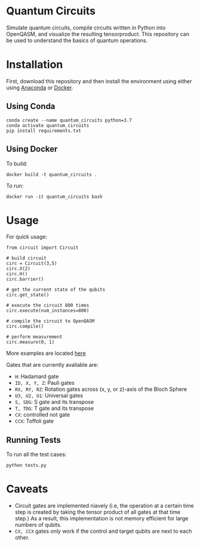 # Quantum Circuits

Simulate quantum circuits, compile circuits written in Python into OpenQASM, and visualize the resulting tensorproduct. This repository can be used to understand the basics of quantum operations.

# Installation

First, download this repository and then install the environment using either using [Anaconda](https://anaconda.org/) or [Docker](https://www.docker.com/).

## Using Conda
```
conda create --name quantum_circuits python=3.7
conda activate quantum_circuits
pip install requirements.txt
```

## Using Docker

To build:
```
docker build -t quantum_circuits .
```

To run:
```
docker run -it quantum_circuits bash
```


# Usage

For quick usage:

```
from circuit import Circuit

# build circuit
circ = Circuit(3,5)
circ.X(2)
circ.H()
circ.barrier()

# get the current state of the qubits
circ.get_state()

# execute the circuit 800 times
circ.execute(num_instances=800)

# compile the circuit to OpenQASM
circ.compile()

# perform measurement
circ.measure(0, 1)
```

More examples are located [here](https://github.com/JinLi711/quantum_circuits/blob/master/quantum_circuits/examples.ipynb)


Gates that are currently avaliable are:
* `H`: Hadamard gate
* `ID, X, Y, Z`: Pauli gates
* `RX, RY, RZ`: Rotation gates across (x, y, or z)-axis of the Bloch Sphere
* `U3, U2, U1`: Universal gates
* `S, SDG`: S gate and its transpose
* `T, TDG`: T gate and its transpose
* `CX`: controlled not gate
* `CCX`: Toffoli gate



## Running Tests

To run all the test cases:

```
python tests.py
```

# Caveats
* Circuit gates are implemented niavely (i.e, the operation at a certain time step is created by taking the tensor product of all gates at that time step.) As a result, this implementation is not memory efficient for large numbers of qubits.
* `CX, CCX` gates only work if the control and target qubits are next to each other.
